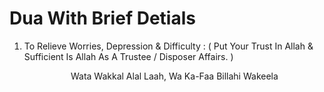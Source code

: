 <h1> Dua With Brief Detials </h1>


1. To Relieve Worries, Depression & Difficulty : ( Put Your Trust In Allah & Sufficient Is Allah As A Trustee / Disposer Affairs. )
          <p align="center"> Wata Wakkal Alal Laah, Wa Ka-Faa Billahi Wakeela </p>

